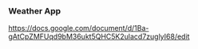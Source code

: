 ### Weather App
https://docs.google.com/document/d/1Ba-gAtCpZMFUqd9bM36ukt5QHC5K2ulacd7zuglyI68/edit 
